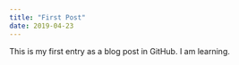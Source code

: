 ```yaml
---
title: "First Post"
date: 2019-04-23
---
```



This is my first entry as a blog post in GitHub.  I am learning.
